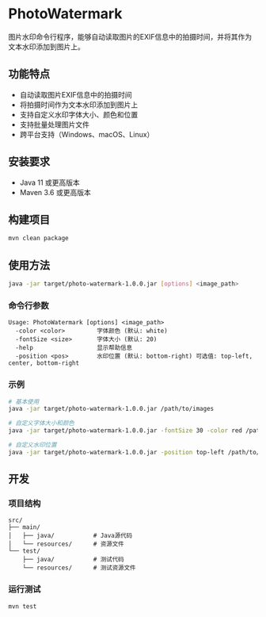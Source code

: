 # PhotoWatermark

图片水印命令行程序，能够自动读取图片的EXIF信息中的拍摄时间，并将其作为文本水印添加到图片上。

## 功能特点

- 自动读取图片EXIF信息中的拍摄时间
- 将拍摄时间作为文本水印添加到图片上
- 支持自定义水印字体大小、颜色和位置
- 支持批量处理图片文件
- 跨平台支持（Windows、macOS、Linux）

## 安装要求

- Java 11 或更高版本
- Maven 3.6 或更高版本

## 构建项目

```bash
mvn clean package
```

## 使用方法

```bash
java -jar target/photo-watermark-1.0.0.jar [options] <image_path>
```

### 命令行参数

```
Usage: PhotoWatermark [options] <image_path>
  -color <color>         字体颜色 (默认: white)
  -fontSize <size>       字体大小 (默认: 20)
  -help                  显示帮助信息
  -position <pos>        水印位置 (默认: bottom-right) 可选值: top-left, center, bottom-right
```

### 示例

```bash
# 基本使用
java -jar target/photo-watermark-1.0.0.jar /path/to/images

# 自定义字体大小和颜色
java -jar target/photo-watermark-1.0.0.jar -fontSize 30 -color red /path/to/images

# 自定义水印位置
java -jar target/photo-watermark-1.0.0.jar -position top-left /path/to/images
```

## 开发

### 项目结构

```
src/
├── main/
│   ├── java/           # Java源代码
│   └── resources/      # 资源文件
└── test/
    ├── java/           # 测试代码
    └── resources/      # 测试资源文件
```

### 运行测试

```bash
mvn test
```